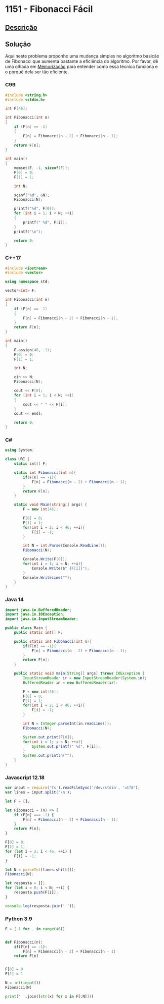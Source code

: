 # 1151 - Fibonacci Fácil

## [Descrição](https://www.beecrowd.com.br/judge/pt/problems/view/1151)

## Solução

Aqui neste problema proponho uma mudança simples no algoritmo basicão de Fibonacci que aumenta bastante a eficiência do algoritmo. Por favor, dê uma olhada em [Memorização](../../../base-teorica/paradigmas/memorizacao/README.md) para entender como essa técnica funciona e o porquê dela ser tão eficiente.

### C99

```c
#include <string.h>
#include <stdio.h>

int F[46];

int Fibonacci(int n)
{
    if (F[n] == -1)
    {
        F[n] = Fibonacci(n - 2) + Fibonacci(n - 1);
    }
    return F[n];
}

int main()
{
    memset(F, -1, sizeof(F));
    F[0] = 0;
    F[1] = 1;

    int N;

    scanf("%d", &N);
    Fibonacci(N);

    printf("%d", F[0]);
    for (int i = 1; i < N; ++i)
    {
        printf(" %d", F[i]);
    }
    printf("\n");

    return 0;
}
```

### C++17

```cpp
#include <iostream>
#include <vector>

using namespace std;

vector<int> F;

int Fibonacci(int n)
{
    if (F[n] == -1)
    {
        F[n] = Fibonacci(n - 2) + Fibonacci(n - 1);
    }
    return F[n];
}

int main()
{
    F.assign(46, -1);
    F[0] = 0;
    F[1] = 1;

    int N;

    cin >> N;
    Fibonacci(N);

    cout << F[0];
    for (int i = 1; i < N; ++i)
    {
        cout << " " << F[i];
    }
    cout << endl;

    return 0;
}
```

### C#

```cs
using System;

class URI {
    static int[] F;

    static int Fibonacci(int n){
        if(F[n] == -1){
            F[n] = Fibonacci(n - 2) + Fibonacci(n - 1);
        }
        return F[n];
    }

    static void Main(string[] args) {
        F = new int[46];

        F[0] = 0;
        F[1] = 1;
        for(int i = 2; i < 46; ++i){
            F[i] = -1;
        }

        int N = int.Parse(Console.ReadLine());
        Fibonacci(N);

        Console.Write(F[0]);
        for(int i = 1; i < N; ++i){
            Console.Write($" {F[i]}");
        }
        Console.WriteLine("");
    }
}
```

### Java 14

```java
import java.io.BufferedReader;
import java.io.IOException;
import java.io.InputStreamReader;

public class Main {
    public static int[] F;

    public static int Fibonacci(int n){
        if(F[n] == -1){
            F[n] = Fibonacci(n - 2) + Fibonacci(n - 1);
        }
        return F[n];
    }

    public static void main(String[] args) throws IOException {
        InputStreamReader ir = new InputStreamReader(System.in);
        BufferedReader in = new BufferedReader(ir);

        F = new int[46];
        F[0] = 0;
        F[1] = 1;
        for(int i = 2; i < 46; ++i){
            F[i] = -1;
        }

        int N = Integer.parseInt(in.readLine());
        Fibonacci(N);

        System.out.print(F[0]);
        for(int i = 1; i < N; ++i){
            System.out.printf(" %d", F[i]);
        }
        System.out.println("");
    }
}
```

### Javascript 12.18

```js
var input = require('fs').readFileSync('/dev/stdin', 'utf8');
var lines = input.split('\n');

let F = [];

let Fibonacci = (n) => {
    if (F[n] === -1) {
        F[n] = Fibonacci(n - 2) + Fibonacci(n - 1);
    }
    return F[n];
}

F[0] = 0;
F[1] = 1;
for (let i = 2; i < 46; ++i) {
    F[i] = -1;
}

let N = parseInt(lines.shift());
Fibonacci(N);

let resposta = [];
for (let i = 0; i < N; ++i) {
    resposta.push(F[i]);
}

console.log(resposta.join(' '));
```

### Python 3.9

```py
F = [-1 for _ in range(46)]


def Fibonacci(n):
    if(F[n] == -1):
        F[n] = Fibonacci(n - 2) + Fibonacci(n - 1)
    return F[n]


F[0] = 0
F[1] = 1

N = int(input())
Fibonacci(N)

print(' '.join([str(x) for x in F[:N]]))
```